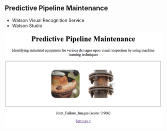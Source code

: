 ## Predictive Pipeline Maintenance

- Watson Visual Recognition Service
- Watson Studio

![](https://github.com/mlhubca/app/blob/master/predictive-pipeline-maintenance/images/demo.png)

